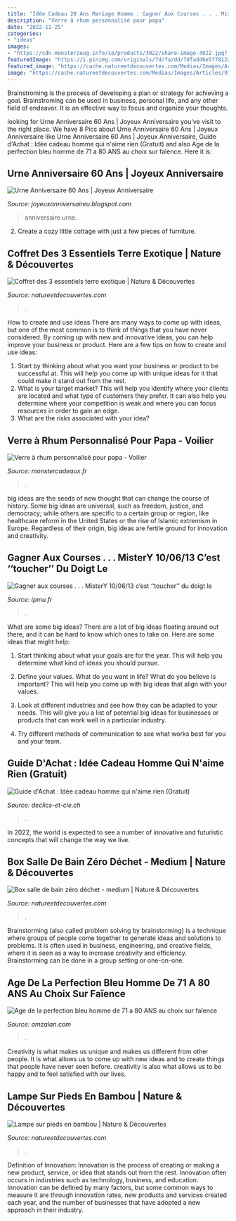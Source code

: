 ```yaml
---
title: "Idée Cadeau 20 Ans Mariage Homme : Gagner Aux Courses . . . Mistery 10/06/13 C’est ‘‘toucher’’ Du Doigt Le"
description: "Verre à rhum personnalisé pour papa"
date: "2022-11-25"
categories:
- "ideas"
images:
- "https://cdn.monsterzeug.info/io/products/3022/share-image-3022.jpg?_jq=1606470448"
featuredImage: "https://i.pinimg.com/originals/7d/fa/dd/7dfadd6e5f7812a47fa372397eceb47b.jpg"
featured_image: "https://cache.natureetdecouvertes.com/Medias/Images/Articles/50169550/690"
image: "https://cache.natureetdecouvertes.com/Medias/Images/Articles/97085930/690"
---
```



Brainstroming is the process of developing a plan or strategy for achieving a goal. Brainstroming can be used in business, personal life, and any other field of endeavor. It is an effective way to focus and organize your thoughts.

	

		
looking for Urne Anniversaire 60 Ans | Joyeux Anniversaire you've visit to the right place. We have 8 Pics about Urne Anniversaire 60 Ans | Joyeux Anniversaire like Urne Anniversaire 60 Ans | Joyeux Anniversaire, Guide d&#039;Achat : Idée cadeau homme qui n&#039;aime rien (Gratuit) and also Age de la perfection bleu homme de 71 a 80 ANS au choix sur faïence. Here it is:
		
    
## Urne Anniversaire 60 Ans | Joyeux Anniversaire

<img loading=lazy src="https://i.pinimg.com/originals/7d/fa/dd/7dfadd6e5f7812a47fa372397eceb47b.jpg" onerror="this.onerror=null;this.src='https://tse4.mm.bing.net/th?id=OIP.oAvhiumZ_Ch90H8UW5qoEwHaE8&amp;pid=15.1';" alt="Urne Anniversaire 60 Ans | Joyeux Anniversaire">

_Source: joyeuxanniversaireu.blogspot.com_

>anniversaire urne. 

	

2. Create a cozy little cottage with just a few pieces of furniture.

    
## Coffret Des 3 Essentiels Terre Exotique | Nature &amp; Découvertes

<img loading=lazy src="https://cache.natureetdecouvertes.com/Medias/Images/Articles/97085930/690" onerror="this.onerror=null;this.src='https://tse1.mm.bing.net/th?id=OIP.5xgEQC2XvTYINvoM4QGJKgHaHa&amp;pid=15.1';" alt="Coffret des 3 essentiels terre exotique | Nature &amp; Découvertes">

_Source: natureetdecouvertes.com_

>. 

	

How to create and use ideas
There are many ways to come up with ideas, but one of the most common is to think of things that you have never considered. By coming up with new and innovative ideas, you can help improve your business or product. Here are a few tips on how to create and use ideas: 
1. Start by thinking about what you want your business or product to be successful at. This will help you come up with unique ideas for it that could make it stand out from the rest. 
2. What is your target market? This will help you identify where your clients are located and what type of customers they prefer. It can also help you determine where your competition is weak and where you can focus resources in order to gain an edge. 
3. What are the risks associated with your idea?

    
## Verre à Rhum Personnalisé Pour Papa - Voilier

<img loading=lazy src="https://cdn.monsterzeug.info/io/products/3022/share-image-3022.jpg?_jq=1606470448" onerror="this.onerror=null;this.src='https://tse3.mm.bing.net/th?id=OIP.fvRpf2DYariw-mh3h15J2gHaD3&amp;pid=15.1';" alt="Verre à rhum personnalisé pour papa - Voilier">

_Source: monstercadeaux.fr_

>. 

	

big ideas are the seeds of new thought that can change the course of history. Some big ideas are universal, such as freedom, justice, and democracy; while others are specific to a certain group or region, like healthcare reform in the United States or the rise of Islamic extremism in Europe. Regardless of their origin, big ideas are fertile ground for innovation and creativity.

    
## Gagner Aux Courses . . . MisterY 10/06/13 C’est ‘‘toucher’’ Du Doigt Le

<img loading=lazy src="https://ipmu.fr/iPMU/GAGNER_aux_Courses_files/droppedImage_3.jpg" onerror="this.onerror=null;this.src='https://tse3.mm.bing.net/th?id=OIP.mCBcqWjsHeP4p7eNOJ3LPwHaEU&amp;pid=15.1';" alt="Gagner aux courses . . . MisterY 10/06/13 c’est ‘‘toucher’’ du doigt le">

_Source: ipmu.fr_

>. 

	

What are some big ideas?
There are a lot of big ideas floating around out there, and it can be hard to know which ones to take on. Here are some ideas that might help:
1. Start thinking about what your goals are for the year. This will help you determine what kind of ideas you should pursue.

2. Define your values. What do you want in life? What do you believe is important? This will help you come up with big ideas that align with your values.

3. Look at different industries and see how they can be adapted to your needs. This will give you a list of potential big ideas for businesses or products that can work well in a particular industry.

4. Try different methods of communication to see what works best for you and your team.

    
## Guide D&#039;Achat : Idée Cadeau Homme Qui N&#039;aime Rien (Gratuit)

<img loading=lazy src="https://declics-et-cie.ch/wp-content/uploads/4593/idée-cadeaux-insolite-homme-5ebd1132c4522.jpg" onerror="this.onerror=null;this.src='https://tse1.mm.bing.net/th?id=OIP.3haiGRm_9jfWOwMu3crFGwHaE8&amp;pid=15.1';" alt="Guide d&#039;Achat : Idée cadeau homme qui n&#039;aime rien (Gratuit)">

_Source: declics-et-cie.ch_

>. 

	

In 2022, the world is expected to see a number of innovative and futuristic concepts that will change the way we live.

    
## Box Salle De Bain Zéro Déchet - Medium | Nature &amp; Découvertes

<img loading=lazy src="https://cache.natureetdecouvertes.com/Medias/Images/Articles/92322460/690" onerror="this.onerror=null;this.src='https://tse3.mm.bing.net/th?id=OIP.GQ2TxbVlOj9ciPhfmfP8hAHaHa&amp;pid=15.1';" alt="Box salle de bain zéro déchet - medium | Nature &amp; Découvertes">

_Source: natureetdecouvertes.com_

>. 

	

Brainstorming (also called problem solving by brainstorming) is a technique where groups of people come together to generate ideas and solutions to problems. It is often used in business, engineering, and creative fields, where it is seen as a way to increase creativity and efficiency. Brainstorming can be done in a group setting or one-on-one.

    
## Age De La Perfection Bleu Homme De 71 A 80 ANS Au Choix Sur Faïence

<img loading=lazy src="https://www.amzalan.com/39112-thickbox_default/age-de-la-perfection-bleu-homme-de-71-a-80-ans-au-choix-sur-faience-idee-cadeau-anniversaire-fete-noel-neuf-emballe.jpg" onerror="this.onerror=null;this.src='https://tse4.mm.bing.net/th?id=OIP.eQQTCbkXQASqKoY-x9qxMgHaHa&amp;pid=15.1';" alt="Age de la perfection bleu homme de 71 a 80 ANS au choix sur faïence">

_Source: amzalan.com_

>. 

	

Creativity is what makes us unique and makes us different from other people. It is what allows us to come up with new ideas and to create things that people have never seen before. creativity is also what allows us to be happy and to feel satisfied with our lives.

    
## Lampe Sur Pieds En Bambou | Nature &amp; Découvertes

<img loading=lazy src="https://cache.natureetdecouvertes.com/Medias/Images/Articles/50169550/690" onerror="this.onerror=null;this.src='https://tse2.mm.bing.net/th?id=OIP.ZyUY2-XXJDNLv4f7c7Dq3gHaHa&amp;pid=15.1';" alt="Lampe sur pieds en bambou | Nature &amp; Découvertes">

_Source: natureetdecouvertes.com_

>. 

	

Definition of Innovation:
Innovation is the process of creating or making a new product, service, or idea that stands out from the rest. Innovation often occurs in industries such as technology, business, and education. Innovation can be defined by many factors, but some common ways to measure it are through innovation rates, new products and services created each year, and the number of businesses that have adopted a new approach in their industry.

